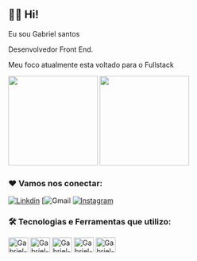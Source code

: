## 👦🏽 Hi!

Eu sou Gabriel santos

Desenvolvedor Front End.

Meu foco atualmente esta voltado para o Fullstack


<div>
  <img height="180em" src="https://github-readme-stats.vercel.app/api?username=Eubiel178&show_icons=true&theme=tokyonight"/>
  <img height="180em" src="https://github-readme-stats.vercel.app/api/top-langs/?username=Eubiel178&layout=compact&theme=tokyonight"/>
</div>

### ❤️ Vamos nos conectar:

[![Linkdin](https://img.shields.io/badge/LinkedIn-0077B5?style=for-the-badge&logo=linkedin&logoColor=white)](https://www.linkedin.com/in/andressanassantos/)
[![Gmail](https://criarmeulink.com.br/u/1689811754)
[![Instagram](https://img.shields.io/badge/Instagram-E4405F?style=for-the-badge&logo=instagram&logoColor=white)](https://www.instagram.com/andressacodes/)

### 🛠️ Tecnologias e Ferramentas que utilizo:

<div>
<img align="center" alt="Gabriel-html" height="30" width="40" src="https://cdn.jsdelivr.net/gh/devicons/devicon/icons/html5/html5-original.svg"/>
<img align="center" alt="Gabriel-css" height="30" width="40" src="https://cdn.jsdelivr.net/gh/devicons/devicon/icons/css3/css3-original.svg"/>
<img align="center" alt="Gabriel-js" height="30" width="40" src="https://cdn.jsdelivr.net/gh/devicons/devicon/icons/javascript/javascript-original.svg"/>
<img align="center" alt="Gabriel-react" height="30" width="40" src="https://cdn.jsdelivr.net/npm/react-icons@4.10.1/fa/index.esm.min.js"/>
<img align="center" alt="Gabriel-vscode" height="30" width="40" src="https://cdn.jsdelivr.net/npm/vscode-icons-js@11.6.1/dist/Index.min.js"/>
</div>
